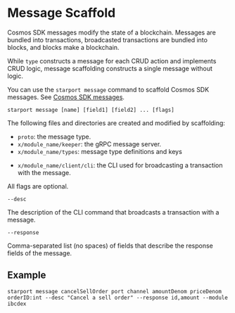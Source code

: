 # Message Scaffold

Cosmos SDK messages modify the state of a blockchain. Messages are bundled into transactions, broadcasted transactions are bundled into blocks, and blocks make a blockchain.

While `type` constructs a message for each CRUD action and implements CRUD logic, message scaffolding constructs a single message without logic.

You can use the `starport message` command to scaffold Cosmos SDK messages. See [Cosmos SDK messages](https://docs.cosmos.network/v0.42/building-modules/messages-and-queries.html).

```
starport message [name] [field1] [field2] ... [flags]
```

The following files and directories are created and modified by scaffolding:

* `proto`: the message type.
* `x/module_name/keeper`: the gRPC message server.
* `x/module_name/types`: message type definitions and keys
- `x/module_name/client/cli`: the CLI used for broadcasting a transaction with the message.

All flags are optional.

`--desc`

  The description of the CLI command that broadcasts a transaction with a message.

`--response`

  Comma-separated list (no spaces) of fields that describe the response fields of the message. 

## Example

```
starport message cancelSellOrder port channel amountDenom priceDenom orderID:int --desc "Cancel a sell order" --response id,amount --module ibcdex
```
